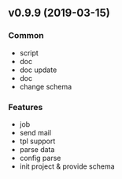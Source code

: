 
<a name="v0.9.9"></a>
## v0.9.9 (2019-03-15)

### Common

* script
* doc
* doc update
* doc
* change schema

### Features

* job
* send mail
* tpl support
* parse data
* config parse
* init project & provide schema

